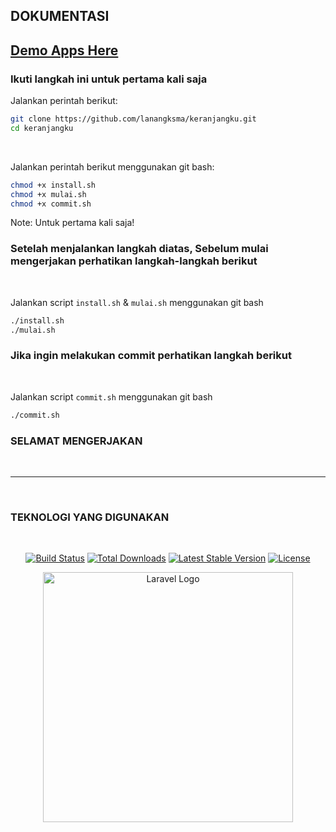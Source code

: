 ## DOKUMENTASI

<div>
<h2>
<a href="https://dikeranjangku.my.id/">Demo Apps Here</a>
</h2>
</div>

### Ikuti langkah ini untuk pertama kali saja

Jalankan perintah berikut:

```bash
git clone https://github.com/lanangksma/keranjangku.git
cd keranjangku
```

<br>

Jalankan perintah berikut menggunakan git bash:

```bash
chmod +x install.sh
chmod +x mulai.sh
chmod +x commit.sh
```

Note: Untuk pertama kali saja!

### Setelah menjalankan langkah diatas, Sebelum mulai mengerjakan perhatikan langkah-langkah berikut

<br>

Jalankan script `install.sh` & `mulai.sh` menggunakan git bash

```bash
./install.sh
./mulai.sh
```

### Jika ingin melakukan commit perhatikan langkah berikut

<br>

Jalankan script `commit.sh` menggunakan git bash

```bash
./commit.sh
```

### SELAMAT MENGERJAKAN

<br>
<hr>
<br>

### TEKNOLOGI YANG DIGUNAKAN

<br>
<p align="center">
<a href="https://github.com/laravel/framework/actions"><img src="https://github.com/laravel/framework/workflows/tests/badge.svg" alt="Build Status"></a>
<a href="https://packagist.org/packages/laravel/framework"><img src="https://img.shields.io/packagist/dt/laravel/framework" alt="Total Downloads"></a>
<a href="https://packagist.org/packages/laravel/framework"><img src="https://img.shields.io/packagist/v/laravel/framework" alt="Latest Stable Version"></a>
<a href="https://packagist.org/packages/laravel/framework"><img src="https://img.shields.io/packagist/l/laravel/framework" alt="License"></a>
</p>
<p align="center"><a href="https://laravel.com" target="_blank"><img src="https://raw.githubusercontent.com/laravel/art/master/logo-lockup/5%20SVG/2%20CMYK/1%20Full%20Color/laravel-logolockup-cmyk-red.svg" width="400" alt="Laravel Logo"></a></p>

